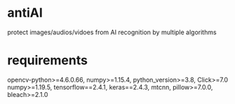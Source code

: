 # antiAI
protect images/audios/vidoes from AI recognition by multiple algorithms
# requirements
opencv-python>=4.6.0.66, numpy>=1.15.4, python_version>=3.8, Click>=7.0 numpy>=1.19.5, tensorflow==2.4.1, keras==2.4.3, mtcnn, pillow>=7.0.0, bleach>=2.1.0
